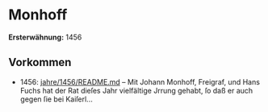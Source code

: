 # Monhoff

**Ersterwähnung:** 1456

## Vorkommen
- 1456: [jahre/1456/README.md](../jahre/1456/README.md) – Mit Johann Monhoff, Freigraf, und Hans Fuchs hat
der Rat dieſes Jahr vielfältige Jrrung gehabt, ſo daß er
auch gegen ſie bei Kaiſerl...
